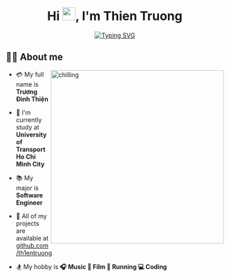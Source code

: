 <h1 align="center" color="red">Hi <img src="https://raw.githubusercontent.com/aemmadi/aemmadi/master/wave.gif" width="30">, I'm Thien Truong</h1>
<p align="center">
  <a href="https://git.io/typing-svg"><img src="https://readme-typing-svg.demolab.com/?font=Fira+Code&weight=600&size=19&pause=1000&color=2986CC&background=FF200100&multiline=true&width=650&lines=Every+accomplishment+starts+with+the+decision+to+try" alt="Typing SVG" /></a>
</p>

## 🙋‍♂️ About me

<img align="right" alt="chilling" width="400" src="https://media.giphy.com/media/v1.Y2lkPTc5MGI3NjExb3NrNWUyeTdkc3ozbDB3d3M3ZmVvNmh4eXlqNzRoM3lvcXE5ajN0dSZlcD12MV9pbnRlcm5hbF9naWZfYnlfaWQmY3Q9Zw/iIqmM5tTjmpOB9mpbn/giphy.gif">

- 💳 My full name is **Trương Đình Thiện**

- 🏬 I'm currently study at **University of Transport Ho Chi Minh City**

- 📚 My major is **Software Engineer**

- 📂 All of my projects are available at [github.com/th1entruong](https://github.com/th1entruong?tab=repositories)

- 🏂 My hobby is **🎧 Music 🎥 Film 🏃 Running 💻 Coding**

